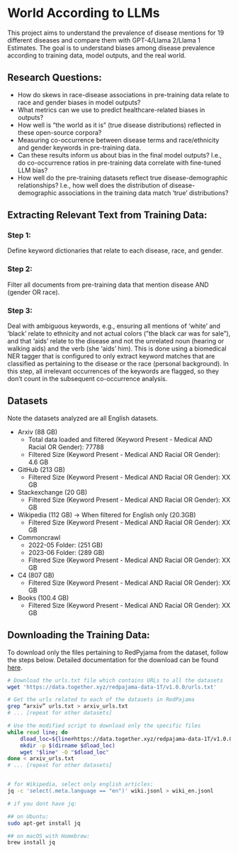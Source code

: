 # World According to LLMs

This project aims to understand the prevalence of disease mentions for 19 different diseases and compare them with GPT-4/Llama 2/Llama 1 Estimates. The goal is to understand biases among disease prevalence according to training data, model outputs, and the real world.

## Research Questions:

- How do skews in race-disease associations in pre-training data relate to race and gender biases in model outputs?
- What metrics can we use to predict healthcare-related biases in outputs?
- How well is “the world as it is” (true disease distributions) reflected in these open-source corpora?
- Measuring co-occurrence between disease terms and race/ethnicity and gender keywords in pre-training data.
- Can these results inform us about bias in the final model outputs? I.e., do co-occurrence ratios in pre-training data correlate with fine-tuned LLM bias?
- How well do the pre-training datasets reflect true disease-demographic relationships? I.e., how well does the distribution of disease-demographic associations in the training data match ‘true’ distributions?

## Extracting Relevant Text from Training Data:

### Step 1:
Define keyword dictionaries that relate to each disease, race, and gender.

### Step 2:
Filter all documents from pre-training data that mention disease AND (gender OR race).

### Step 3:
Deal with ambiguous keywords, e.g., ensuring all mentions of ‘white’ and ‘black’ relate to ethnicity and not actual colors (”the black car was for sale”), and that ‘aids’ relate to the disease and not the unrelated noun (hearing or walking aids) and the verb (she ‘aids’ him). This is done using a biomedical NER tagger that is configured to only extract keyword matches that are classified as pertaining to the disease or the race (personal background). In this step, all irrelevant occurrences of the keywords are flagged, so they don’t count in the subsequent co-occurrence analysis.

## Datasets

Note the datasets analyzed are all English datasets. 

- Arxiv (88 GB)
    - Total data loaded and filtered (Keyword Present - Medical AND Racial OR Gender): 77788
    - Filtered Size (Keyword Present - Medical AND Racial OR Gender): 4.6 GB
- GitHub (213 GB)
    - Filtered Size (Keyword Present - Medical AND Racial OR Gender): XX GB
- Stackexchange (20 GB)
    - Filtered Size (Keyword Present - Medical AND Racial OR Gender): XX GB
- Wikipedia (112 GB) -> When filtered for English only (20.3GB)
    - Filtered Size (Keyword Present - Medical AND Racial OR Gender): XX GB
- Commoncrawl
    - 2022-05 Folder: (251 GB)
    - 2023-06 Folder: (289 GB)
    - Filtered Size (Keyword Present - Medical AND Racial OR Gender): XX GB
- C4 (807 GB)
    - Filtered Size (Keyword Present - Medical AND Racial OR Gender): XX GB
- Books (100.4 GB)
    - Filtered Size (Keyword Present - Medical AND Racial OR Gender): XX GB

## Downloading the Training Data:

To download only the files pertaining to RedPyjama from the dataset, follow the steps below. Detailed documentation for the download can be found [here](https://huggingface.co/datasets/togethercomputer/RedPajama-Data-1T).

```bash
# Download the urls.txt file which contains URLs to all the datasets
wget 'https://data.together.xyz/redpajama-data-1T/v1.0.0/urls.txt'

# Get the urls related to each of the datasets in RedPajama
grep “arxiv” urls.txt > arxiv_urls.txt
# ... [repeat for other datasets]

# Use the modified script to download only the specific files
while read line; do
    dload_loc=${line#https://data.together.xyz/redpajama-data-1T/v1.0.0/}
    mkdir -p $(dirname $dload_loc)
    wget "$line" -O "$dload_loc"
done < arxiv_urls.txt
# ... [repeat for other datasets]


# for Wikipedia, select only english articles:
jq -c 'select(.meta.language == "en")' wiki.jsonl > wiki_en.jsonl

# if you dont have jq:

## on Ubuntu:
sudo apt-get install jq

## on macOS with Homebrew:
brew install jq
